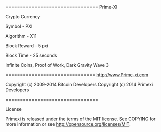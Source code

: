 ================================
Prime-XI 

Crypto Currency

Symbol - PXI

Algorithm - X11

Block Reward - 5 pxi

Block Time - 25 seconds

Infinite Coins, Proof of Work, Dark Gravity Wave 3

===============================
http://www.Prime-xi.com

Copyright (c) 2009-2014 Bitcoin Developers
Copyright (c) 2014 Primexi Developers

================================


License

Primexi is released under the terms of the MIT license. See COPYING for more information or see http://opensource.org/licenses/MIT.


